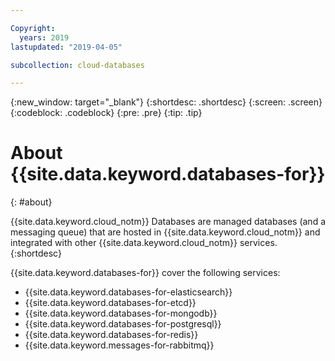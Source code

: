 ```yaml
---

Copyright:
  years: 2019
lastupdated: "2019-04-05"

subcollection: cloud-databases

---
```


{:new_window: target="_blank"}
{:shortdesc: .shortdesc}
{:screen: .screen}
{:codeblock: .codeblock}
{:pre: .pre}
{:tip: .tip}

# About {{site.data.keyword.databases-for}}
{: #about}

{{site.data.keyword.cloud_notm}} Databases are managed databases (and a messaging queue) that are hosted in {{site.data.keyword.cloud_notm}} and integrated with other {{site.data.keyword.cloud_notm}} services. 
{:shortdesc}

{{site.data.keyword.databases-for}} cover the following services:
- {{site.data.keyword.databases-for-elasticsearch}}
- {{site.data.keyword.databases-for-etcd}}
- {{site.data.keyword.databases-for-mongodb}}
- {{site.data.keyword.databases-for-postgresql}}
- {{site.data.keyword.databases-for-redis}}
- {{site.data.keyword.messages-for-rabbitmq}}

